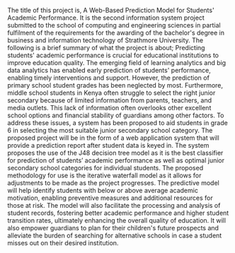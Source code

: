 The title of this project is, A Web-Based Prediction Model for Students' Academic Performance. It is the second information system project submitted to the school of computing and engineering sciences in partial fulfilment of the requirements for the awarding of the bachelor's degree in business and information technology of Strathmore University.
The following is a brief summary of what the project is about;
Predicting students' academic performance is crucial for educational institutions to improve education quality. The emerging field of learning analytics and big data analytics has enabled early prediction of students' performance, enabling timely interventions and support. However, the prediction of primary school student grades has been neglected by most. Furthermore, middle school students in Kenya often struggle to select the right junior secondary because of limited information from parents, teachers, and media outlets. This lack of information often overlooks other excellent school options and financial stability of guardians among other factors. To address these issues, a system has been proposed to aid students in grade 6 in selecting the most suitable junior secondary school category. The proposed project will be in the form of a web application system that will provide a prediction report after student data is keyed in. The system proposes the use of the J48 decision tree model as it is the best classifier for prediction of students’ academic performance as well as optimal junior secondary school categories for individual students. The proposed methodology for use is the iterative waterfall model as it allows for adjustments to be made as the project progresses. The predictive model will help identify students with below or above average academic motivation, enabling preventive measures and additional resources for those at risk. The model will also facilitate the processing and analysis of student records, fostering better academic performance and higher student transition rates, ultimately enhancing the overall quality of education. It will also empower guardians to plan for their children's future prospects and alleviate the burden of searching for alternative schools in case a student misses out on their desired institution.
